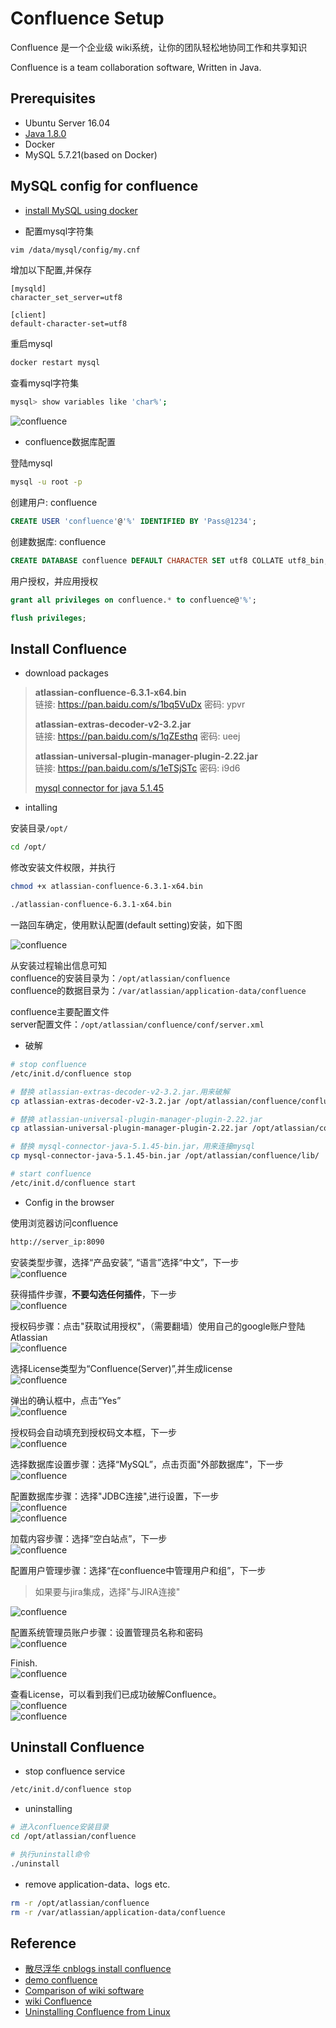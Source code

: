# Confluence Setup

Confluence 是一个企业级 wiki系统，让你的团队轻松地协同工作和共享知识

Confluence is a team collaboration software, Written in Java.

## Prerequisites

- Ubuntu Server 16.04
- [Java 1.8.0](./jdk-setup.md)
- Docker
- MySQL 5.7.21(based on Docker)

## MySQL config for confluence

- [install MySQL using docker](./mysql-setup.md#install-using-docker)

- 配置mysql字符集

```bash
vim /data/mysql/config/my.cnf
```

增加以下配置,并保存

```plaintext
[mysqld]
character_set_server=utf8

[client]
default-character-set=utf8
```

重启mysql

```bash
docker restart mysql
```

查看mysql字符集

```bash
mysql> show variables like 'char%';
```

![confluence](./images/confluence-setup/confluence-setup-01.png)

- confluence数据库配置

登陆mysql

```bash
mysql -u root -p
```

创建用户: confluence

```sql
CREATE USER 'confluence'@'%' IDENTIFIED BY 'Pass@1234';
```

创建数据库: confluence

```sql
CREATE DATABASE confluence DEFAULT CHARACTER SET utf8 COLLATE utf8_bin;
```

用户授权，并应用授权

```sql
grant all privileges on confluence.* to confluence@'%';

flush privileges;
```

## Install Confluence

- download packages

> **atlassian-confluence-6.3.1-x64.bin**  
> 链接: <https://pan.baidu.com/s/1bq5VuDx> 密码: ypvr
>
> **atlassian-extras-decoder-v2-3.2.jar**  
> 链接: <https://pan.baidu.com/s/1qZEsthq> 密码: ueej
>
> **atlassian-universal-plugin-manager-plugin-2.22.jar**  
> 链接: <https://pan.baidu.com/s/1eTSjSTc> 密码: i9d6
>
> [mysql connector for java 5.1.45](https://dev.mysql.com/downloads/connector/j/)

- intalling

安装目录```/opt/```

```bash
cd /opt/
```

修改安装文件权限，并执行

```bash
chmod +x atlassian-confluence-6.3.1-x64.bin

./atlassian-confluence-6.3.1-x64.bin
```

一路回车确定，使用默认配置(default setting)安装，如下图

![confluence](./images/confluence-setup/confluence-setup-02.png)

从安装过程输出信息可知  
confluence的安装目录为：```/opt/atlassian/confluence```  
confluence的数据目录为：```/var/atlassian/application-data/confluence```

confluence主要配置文件  
server配置文件：```/opt/atlassian/confluence/conf/server.xml```

- 破解

```bash
# stop confluence
/etc/init.d/confluence stop

# 替换 atlassian-extras-decoder-v2-3.2.jar.用来破解
cp atlassian-extras-decoder-v2-3.2.jar /opt/atlassian/confluence/confluence/WEB-INF/lib/

# 替换 atlassian-universal-plugin-manager-plugin-2.22.jar
cp atlassian-universal-plugin-manager-plugin-2.22.jar /opt/atlassian/confluence/confluence/WEB-INF/atlassian-bundled-plugins/

# 替换 mysql-connector-java-5.1.45-bin.jar，用来连接mysql
cp mysql-connector-java-5.1.45-bin.jar /opt/atlassian/confluence/lib/

# start confluence
/etc/init.d/confluence start
```

- Config in the browser

使用浏览器访问confluence

```bash
http://server_ip:8090
```

安装类型步骤，选择“产品安装”, “语言”选择“中文”，下一步  
![confluence](./images/confluence-setup/confluence-setup-03.png)

获得插件步骤，**不要勾选任何插件**，下一步  
![confluence](./images/confluence-setup/confluence-setup-04.png)

授权码步骤：点击"获取试用授权"，（需要翻墙）使用自己的google账户登陆Atlassian  
![confluence](./images/confluence-setup/confluence-setup-05.png)

选择License类型为“Confluence(Server)”,并生成license  
![confluence](./images/confluence-setup/confluence-setup-06.png)

弹出的确认框中，点击“Yes”  
![confluence](./images/confluence-setup/confluence-setup-07.png)

授权码会自动填充到授权码文本框，下一步  
![confluence](./images/confluence-setup/confluence-setup-08.png)

选择数据库设置步骤：选择“MySQL”，点击页面"外部数据库"，下一步  
![confluence](./images/confluence-setup/confluence-setup-09.png)

配置数据库步骤：选择"JDBC连接",进行设置，下一步  
![confluence](./images/confluence-setup/confluence-setup-10.png)  
![confluence](./images/confluence-setup/confluence-setup-11.png)  

加载内容步骤：选择“空白站点”，下一步  
![confluence](./images/confluence-setup/confluence-setup-12.png)

配置用户管理步骤：选择“在confluence中管理用户和组”，下一步  
> 如果要与jira集成，选择"与JIRA连接"  

![confluence](./images/confluence-setup/confluence-setup-13.png)

配置系统管理员账户步骤：设置管理员名称和密码  
![confluence](./images/confluence-setup/confluence-setup-14.png)

Finish.  
![confluence](./images/confluence-setup/confluence-setup-15.png)

查看License，可以看到我们已成功破解Confluence。  
![confluence](./images/confluence-setup/confluence-setup-16.png)  
![confluence](./images/confluence-setup/confluence-setup-17.png)  

## Uninstall Confluence

- stop confluence service

```bash
/etc/init.d/confluence stop
```

- uninstalling

```bash
# 进入confluence安装目录
cd /opt/atlassian/confluence

# 执行uninstall命令
./uninstall
```

- remove application-data、logs etc.


```bash
rm -r /opt/atlassian/confluence
rm -r /var/atlassian/application-data/confluence
```

## Reference

- [散尽浮华 cnblogs install confluence](https://www.cnblogs.com/kevingrace/p/7607442.html)
- [demo confluence](http://www.confluence.cn)
- [Comparison of wiki software](https://en.wikipedia.org/wiki/Comparison_of_wiki_software)
- [wiki Confluence](https://en.wikipedia.org/wiki/Confluence_(software))
- [Uninstalling Confluence from Linux](https://confluence.atlassian.com/doc/uninstalling-confluence-from-linux-255362396.html)
